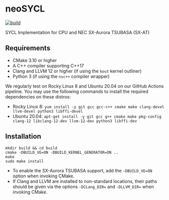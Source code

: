 # neoSYCL

[![build](https://github.com/Tohoku-University-Takizawa-Lab/neoSYCL/actions/workflows/build.yml/badge.svg)](https://github.com/Tohoku-University-Takizawa-Lab/neoSYCL/actions/workflows/build.yml)

SYCL Implementation for CPU and NEC SX-Aurora TSUBASA (SX-AT)

## Requirements

- CMake 3.10 or higher
- A C++ compiler supporting C++17
- Clang and LLVM 12 or higher (if using the `kout` kernel outliner)
- Python 3 (if using the `nsc++` compiler wrapper)

We regularly test on Rocky Linux 8 and Ubuntu 20.04 on our GitHub Actions
pipeline. You may use the following commands to install the required
dependencies on these distros:

- Rocky Linux 8: `yum install -y git gcc gcc-c++ cmake make clang-devel llvm-devel python3 libffi-devel`
- Ubuntu 20.04: `apt-get install -y git gcc g++ cmake make pkg-config clang-12 libclang-12-dev llvm-12-dev python3 libffi-dev`

## Installation

```
mkdir build && cd build
cmake -DBUILD_VE=ON -DBUILD_KERNEL_GENERATOR=ON ..
make
sudo make install
```

- To enable the SX-Aurora TSUBASA support, add the `-DBUILD_VE=ON` option when
    invoking CMake.
- If Clang and LLVM are installed to non-standard locations, their paths
  should be given via the options `-DCLang_DIR=` and `-DLLVM_DIR=` when
  invoking CMake.
